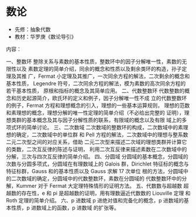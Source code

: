 # 数论

* 先修：抽象代数
* 教材：华罗庚《数论导引》

内容：



一、整数环
整除关系与素数的基本性质，整数环中的因子分解唯一性，素数的无限性以及
素数定理的简单介绍，同余的概念和性质以及剩余类环的构造，孙子定理及其推
广，Fermat 小定理及其推广，一次同余方程的解法，二次剩余的概念和基本性质，
Legendre 符号，二次同余方程的解法，模为素数的高次同余方程的若干基本性质，
原根和指标的概念及其简单应用。
二、代数整数环
代数整数的概念和历史起源简介，欧氏环的定义和例子，因子分解唯一性不成
立的代数整数环的例子，Fermat 方程和理想概念的引入，理想的一些基本运算规则，
理想的范数和素理想的概念，理想分解的唯一性定理的简单介绍（不必给出完整的
证明），理想类群的基本概念及其与因子分解性质的联系，有限域的概念以及有限
域上的多项式环的简单讨论。
三、二次数域
二次数域的整数环的构成，二次数域中的素理想的确定，二次数域中的单位群
和 Pell 方程的解法，二次数域中的理想与整系数二元二次型之间的对应关系，借助
二元二次型来描述二次域的理想类群并计算它的类数，二次互反律的陈述与证明，
利用二次互反律来描述素数在二次数域中的分解，三次与四次互反律的简单介绍。
四、分圆域
分圆域的基本概念，分圆域的次数与分圆多项式，分圆域在有理数域上的 Galois
群，Dirichlet 特征标的概念与特征标群，Gauss 和的基本性质以及 Gauss 求解 17 次单位
根的方法，分圆域中的二次数域的确定，分圆域中的代数整数环，素数在分圆域的
代数整数环中的分解，Kummer 对于 Fermat 大定理特殊情形的证明方法。
五、代数数与超越数
超越数的存在性，e 和 pi 是超越数的证明，用有理数逼近代数数的 Liouville 定理
和 Roth 定理的简单介绍。
六、p 进数域
p 进绝对值和完备化的概念，p 进数域的基本性质，p 进数域上的函数，p 进数域
的扩张等。

